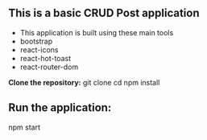 ## This is a basic CRUD Post application
* This application is built using these main tools
 * bootstrap
 * react-icons
 * react-hot-toast
 * react-router-dom

 **Clone the repository:**
      git clone <repository-url>
      cd <project-directory>
      npm install
## Run the application:
npm start